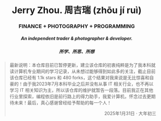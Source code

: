# <div align="center">Jerry Zhou. 周吉瑞 (zhōu jí ruì)</div>  
  

### <div align="center">FINANCE + PHOTOGRAPHY + PROGRAMMING</div>  
  

##### <div align="center">An independent trader & photographer & developer.</div>  

##### <div align="center">所学、所思、所想</div> 

> 最新说明：本仓库目前已暂停更新，建立该仓库的初衷纯粹是为了我本科就读计算机专业期间的学习记录，从未想过能够得到如此多的关注，截止目前该仓库已经有 1.1k stars 和 480 forks，这个结果对我来说是无比惊喜和自豪的！由于我2023年7月本科毕业之后并没有从事 IT 相关行业，也不再以学习 IT 相关知识为主，所以该仓库的维护就暂告一段落。目前我正在其他行业里探索，编程依旧是前行路上的得力助手，我爱计算机，怀念过去更期待未来！最后，真心感谢曾经给予帮助的每一个人！
> <div align="right">2025年1月31日 · 大年初三</div>
